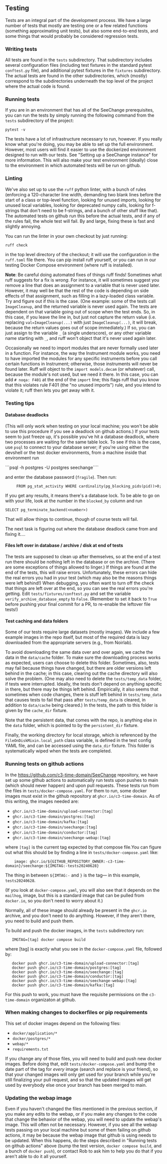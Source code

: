 ## Testing

Tests are an integral part of the development process.  We have a large number of tests that mostly are testing one or a few related functions (something approximating unit tests), but also some end-to-end tests, and some things that would probably be considered regression tests.

### Writing tests

All tests are found in the `tests` subdirectory.  That subdirectory includes several configuration files (including test fixtures in the standard pytest `conftest.py` file), and additional pytest fixtures in the `fixtures` subdirectory.  The actual tests are found in the other subdirectories, which (mostly) correspond to the subdirectories underneath the top level of the project where the actual code is found.

### Running tests

If you are in an environment that has all of the SeeChange prerequisites, you can run the tests by simply running the following command from the `tests` subdirectory of the project:

```
pytest -v
```

The tests have a lot of infrastructure necessary to run, however.  If you really know what you're doing, you may be able to set up the full environment.  However, most users will find it easier to use the dockerized environment designed to run with our tests.  See "Setting up a SeeChange instance" for more information.  This will also make your test environment (ideally) close to the environment in which automated tests will be run on github.

### Linting

We've also set up to use the `ruff` python linter, with a bunch of rules (enforcing a 120-character line width, demanding two blank lines before the start of a class or top-level function, looking for unused imports, looking for unused local variables, looking for deprecated numpy calls, looking for f-strings that don't need to be f-strings, and a bunch of other stuff like that).  The automated tests on github run this before the actual tests, and if any of the rules fail, the whole test will fail.  By and large, fixing these is fast and slightly annoying.

You can run the linter in your own checkout by just running:

```ruff check```

in the top level directory of the checkout; it will use the configuration in the `ruff.toml` file there.  You can pip install ruff yourself, or you can run in our testing Docker Compose environment (where ruff is installed).

**Note**: Be careful doing automated fixes of things ruff finds!  Sometimes what ruff suggests for a fix is *wrong*.  For instance, it will sometimes suggest you remove a line that does an assignment to a variable that is never used later.  However, it may well be that the rest of the code is depending on side effects of that assignment, such as filling in a lazy-loaded class variable.  Try and figure out if this is the case. (One example: some of the tests call `ImageCleanup`, and the returned variable is never used again.  The tests are dependent on that variable going out of scope when the test ends.  So, in this case, if you leave the line in, but just not capture the return value (i.e. replacing `val=ImageCleanup(...)` with just `ImageCleanup(...)`, it will break, because the return values goes out of scope immediately.)  If so, you can just assign to the variable `_` (a single underscore), or any other variable name starting with `_`, and ruff won't object that it's never used again later.

Occasionally we need to import modules that are never formally used later in a function.  For instance, the way the Instrument module works, you need to have imported the modules for any specific instruments before you call certain functions in Instrument; otherwise, those instruments will never be found later.  Ruff will object to the `import models.decam` (or whatever) call, because the module's not used, but we need it there.  In this case, you can add `# noqa: F401` at the end of the `import` line; this flags ruff that you know that this violates rule F401 (the "no unused imports") rule, and you intend to violate it; ruff then lets you get away with it.

### Testing tips

#### Database deadlocks

(This will only work when testing on your local machine; you won't be able to use this procedure if you see a deadlock on github actions.)  If your tests seem to just freeze up, it's possible you've hit a database deadlock, where two processes are waiting for the same table lock.  To see if this is the case, use `psql` to connect to your database server; if you're using either the devshell or the test docker environments, from a machine inside that environment run

```psql -h postgres -U postgres seechange````

and enter the database password (`fragile`).  Then run:

```  SELECT pid,usename,pg_blocking_pids(pid) as blocked_by,query as blocked_query
     FROM pg_stat_activity WHERE cardinality(pg_blocking_pids(pid))>0;
```

If you get any results, it means there's a database lock.  To be able to go on with your life, look at the number in the `blocked_by` column and run

```SELECT pg_terminate_backend(<number>)```

That will allow things to continue, though of course tests will fail.

The next task is figuring out where the database deadlock came from and fixing it....

#### Files left over in database / archive / disk at end of tests

The tests are supposed to clean up after themselves, so at the end of a test run there should be nothing left in the database or on the archive.  (There are some exceptions of things allowed to linger.)  If things are found at the end of the tests, this will raise errors.  Unfortunately, these errors can hide the real errors you had in your test (which may also be the reasons things were left behind!)  When debugging, you often want to turn off the check that things are left over at the end, so you can see the real errors you're getting.  Edit `tests/fixtures/conftest.py` and set the variable `verify_archive_database_empty` to `False`.  (Remember to set it back to `True` before pushing your final commit for a PR, to re-enable the leftover file tests!)

#### Test caching and data folders

Some of our tests require large datasets (mostly images).  We include a few example images in the repo itself, but most of the required data is lazy downloaded from the appropriate servers (e.g., from Noirlab).

To avoid downloading the same data over and over again, we cache the data in the `data/cache` folder.  To make sure the downloading process works as expected, users can choose to delete this folder.  Sometimes, also, tests may fail because things have changed, but there are older versions left behind in the cache; in this case, clearing out the cache directory will also solve the problem.  (One may also need to delete the `tests/temp_data` folder, if tests were interrupted.  Ideally, the tests don't depend on anything specific in there, but there may be things left behind.  Empirically, it also seems that sometimes when code changes, there is stuff left behind in `tests/temp_data` that causes tests to fail that pass after `tests/temp_data` is cleared, in addition to `data/cache` being cleared.)  In the tests, the path to this folder is given by the `cache_dir` fixture.

Note that the persistent data, that comes with the repo, is anything else in the `data` folder, which is pointed to by the `persistent_dir` fixture.

Finally, the working directory for local storage, which is referenced by the `FileOnDiskMixin.local_path` class variable, is defined in the test config YAML file, and can be accessed using the `data_dir` fixture.  This folder is systematically wiped when the tests are completed.

### Running tests on github actions

In the https://github.com/c3-time-domain/SeeChange repository, we have set up some github actions to automatically run tests upon pushes to main (which should never happen) and upon pull requests.  These tests run from the files in `tests/docker-compose.yaml`.  For them to run, some docker images must exist in the github repository at `ghcr.io/c3-time-domain`.  As of this writing, the images needed are:
* `ghcr.io/c3-time-domain/upload-connector:[tag]`
* `ghcr.io/c3-time-domain/postgres:[tag]`
* `ghcr.io/c3-time-domain/kafka:[tag]`
* `ghcr.io/c3-time-domain/seechange:[tag]`
* `ghcr.io/c3-time-domain/conductor:[tag]`
* `ghcr.io/c3-time-domain/seechange-webap:[tag]`

where `[tag]` is the current tag expected by that compose file.You can figure out what this should be by finding a line in `tests/docker-compose.yaml` like:
```
    image: ghcr.io/${GITHUB_REPOSITORY_OWNER:-c3-time-domain}/seechange:${IMGTAG:-tests20240628}
```
The thing in between `${IMTAG:-` and `}` is the tag— in this example, `tests20240628`.

(If you look at `docker-compose.yaml`, you will also see that it depends on the `mailhog`, image, but this is a standard image that can be pulled from `docker.io`, so you don't need to worry about it.)

Normally, all of these image should already be present in the `ghcr.io` archive, and you don't need to do anything.  However, if they aren't there, you need to build and push them.

To build and push the docker images, in the `tests` subdirectory run:
```
   IMGTAG=[tag] docker compose build
```
where [tag] is exactly what you see in the `docker-compose.yaml` file, followed by:
```
   docker push ghcr.io/c3-time-domain/upload-connector:[tag]
   docker push ghcr.io/c3-time-domain/postgres:[tag]
   docker push ghcr.io/c3-time-domain/seechange:[tag]
   docker push ghcr.io/c3-time-domain/conductor:[tag]
   docker push ghcr.io/c3-time-domain/seechange-webap:[tag]
   docker push ghcr.io/c3-time-domain/kafka:[tag]
```

For this push to work, you must have the requisite permissions on the `c3-time-domain` organizaton at github.

### When making changes to dockerfiles or pip requirements

This set of docker images depend on the following files:
* `docker/application/*`
* `docker/postgres/*`
* `webap/*`
* `requirements.txt`

If you change any of those files, you will need to build and push new docker images.  Before doing that, edit `tests/docker-compose.yaml` and bump the date part of the tag for _every_ image (search and replace is your friend), so that your changed images will only get used for your branch while you're still finalizing your pull request, and so that the updated images will get used by everybody else once your branch has been merged to main.

### Updating the webap image

Even if you haven't changed the files mentioned in the previous section, if you make any edits to the webap, or if you make any changes to the code that change the behavior of the webap, you will need to update the webap's image.  This will often not be necessary.  However, if you see all the webap tests passing on your local machine but some of them failing on github actions, it may be because the webap image that github is using needs to be updated.  When this happens, do the steps described in "Running tests on github actions" above (bump the test version, `docker compose build`, and a bunch of `docker push`), or contact Rob to ask him to help you do that if you aren't able to do it all yourself.
